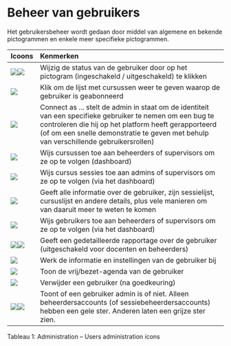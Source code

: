 # Beheer van gebruikers

Het gebruikersbeheer wordt gedaan door middel van algemene en bekende pictogrammen en enkele meer specifieke pictogrammen.



| Icoons | Kenmerken |
| :--- | :--- |
| ![](../../.gitbook/assets/images32%20%281%29.png)![](../../.gitbook/assets/images31%20%281%29.png) | Wijzig de status van de gebruiker door op het pictogram \(ingeschakeld / uitgeschakeld\) te klikken |
| ![](../../.gitbook/assets/images33%20%281%29.png) | Klik om de lijst met cursussen weer te geven waarop de gebruiker is geabonneerd |
| ![](../../.gitbook/assets/graficos49.png) | Connect as ... stelt de admin in staat om de identiteit van een specifieke gebruiker te nemen om een bug te controleren die hij op het platform heeft gerapporteerd \(of om een snelle demonstratie te geven met behulp van verschillende gebruikersrollen\) |
| ![](../../.gitbook/assets/images34%20%281%29.png) | Wijs cursussen toe aan beheerders of supervisors om ze op te volgen \(dashboard\) |
| ![](../../.gitbook/assets/images35%20%281%29.png) | Wijs cursus sessies toe aan admins of supervisors om ze op te volgen \(via het dashboard\) |
| ![](../../.gitbook/assets/images36.png) | Geeft alle informatie over de gebruiker, zijn sessielijst, cursuslijst en andere details, plus vele manieren om van daaruit meer te weten te komen |
| ![](../../.gitbook/assets/graficos20.png) | Wijs gebruikers toe aan beheerders of supervisors om ze op te volgen \(via het dashboard\) |
| ![](../../.gitbook/assets/graficos21.png)![](../../.gitbook/assets/graficos22.png) | Geeft een gedetailleerde rapportage over de gebruiker \(uitgeschakeld voor docenten en beheerders\) |
| ![](../../.gitbook/assets/graficos43.png) | Werk de informatie en instellingen van de gebruiker bij |
| ![](../../.gitbook/assets/graficos23.png)| Toon de vrij/bezet-agenda van de gebruiker |
| ![](../../.gitbook/assets/graficos24.png) | Verwijder een gebruiker \(na goedkeuring\) |
| ![](../../.gitbook/assets/images42%20%281%29.png)![](../../.gitbook/assets/images43%20%281%29.png) | Toont of een gebruiker admin is of niet. Alleen beheerdersaccounts \(of sessiebeheerdersaccounts\) hebben een gele ster. Anderen laten een grijze ster zien. |

Tableau 1: Administration – Users administration icons

